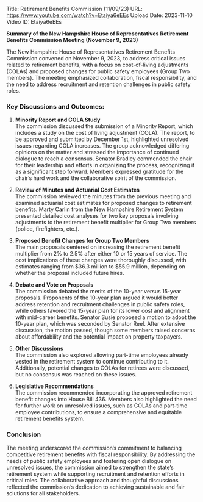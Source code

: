 Title: Retirement Benefits Commission (11/09/23)
URL: https://www.youtube.com/watch?v=Etaiya6eEEs
Upload Date: 2023-11-10
Video ID: Etaiya6eEEs

**Summary of the New Hampshire House of Representatives Retirement Benefits Commission Meeting (November 9, 2023)**

The New Hampshire House of Representatives Retirement Benefits Commission convened on November 9, 2023, to address critical issues related to retirement benefits, with a focus on cost-of-living adjustments (COLAs) and proposed changes for public safety employees (Group Two members). The meeting emphasized collaboration, fiscal responsibility, and the need to address recruitment and retention challenges in public safety roles.

### Key Discussions and Outcomes:

1. **Minority Report and COLA Study**  
   The commission discussed the submission of a Minority Report, which includes a study on the cost of living adjustment (COLA). The report, to be approved and submitted by December 1st, highlighted unresolved issues regarding COLA increases. The group acknowledged differing opinions on the matter and stressed the importance of continued dialogue to reach a consensus. Senator Bradley commended the chair for their leadership and efforts in organizing the process, recognizing it as a significant step forward. Members expressed gratitude for the chair’s hard work and the collaborative spirit of the commission.

2. **Review of Minutes and Actuarial Cost Estimates**  
   The commission reviewed the minutes from the previous meeting and examined actuarial cost estimates for proposed changes to retirement benefits. Marty Carlin from the New Hampshire Retirement System presented detailed cost analyses for two key proposals involving adjustments to the retirement benefit multiplier for Group Two members (police, firefighters, etc.).

3. **Proposed Benefit Changes for Group Two Members**  
   The main proposals centered on increasing the retirement benefit multiplier from 2% to 2.5% after either 10 or 15 years of service. The cost implications of these changes were thoroughly discussed, with estimates ranging from $36.3 million to $55.9 million, depending on whether the proposal included future hires.

4. **Debate and Vote on Proposals**  
   The commission debated the merits of the 10-year versus 15-year proposals. Proponents of the 10-year plan argued it would better address retention and recruitment challenges in public safety roles, while others favored the 15-year plan for its lower cost and alignment with mid-career benefits. Senator Susie proposed a motion to adopt the 10-year plan, which was seconded by Senator Reel. After extensive discussion, the motion passed, though some members raised concerns about affordability and the potential impact on property taxpayers.

5. **Other Discussions**  
   The commission also explored allowing part-time employees already vested in the retirement system to continue contributing to it. Additionally, potential changes to COLAs for retirees were discussed, but no consensus was reached on these issues.

6. **Legislative Recommendations**  
   The commission recommended incorporating the approved retirement benefit changes into House Bill 436. Members also highlighted the need for further work on unresolved issues, such as COLAs and part-time employee contributions, to ensure a comprehensive and equitable retirement benefits system.

### Conclusion  
The meeting underscored the commission’s commitment to balancing competitive retirement benefits with fiscal responsibility. By addressing the needs of public safety employees and fostering open dialogue on unresolved issues, the commission aimed to strengthen the state’s retirement system while supporting recruitment and retention efforts in critical roles. The collaborative approach and thoughtful discussions reflected the commission’s dedication to achieving sustainable and fair solutions for all stakeholders.